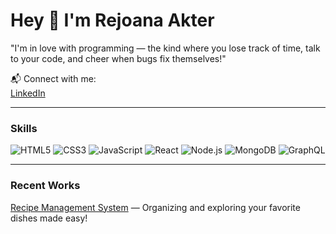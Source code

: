 # Hey 👋 I'm Rejoana Akter

 "I'm in love with programming — the kind where you lose track of time, talk to your code, and cheer when bugs fix themselves!"

📬 Connect with me:  
[LinkedIn](https://linkedin.com/in/rejoana-akter)

---

### Skills
![HTML5](https://img.shields.io/badge/HTML5-E34F26?style=flat&logo=html5&logoColor=white&logoWidth=16) ![CSS3](https://img.shields.io/badge/CSS3-1572B6?style=flat&logo=css3&logoColor=white&logoWidth=16) ![JavaScript](https://img.shields.io/badge/JavaScript-F7DF1E?style=flat&logo=javascript&logoColor=black&logoWidth=16) ![React](https://img.shields.io/badge/React-61DAFB?style=flat&logo=react&logoColor=white&logoWidth=16) ![Node.js](https://img.shields.io/badge/Node.js-339933?style=flat&logo=node.js&logoColor=white&logoWidth=16) ![MongoDB](https://img.shields.io/badge/MongoDB-47A248?style=flat&logo=mongodb&logoColor=white&logoWidth=16) ![GraphQL](https://img.shields.io/badge/GraphQL-E10098?style=flat&logo=graphql&logoColor=white&logoWidth=16)

---

### Recent Works
[Recipe Management System]([your-link-here](https://github.com/RejoanaAkter/rec)) — Organizing and exploring your favorite dishes made easy!
